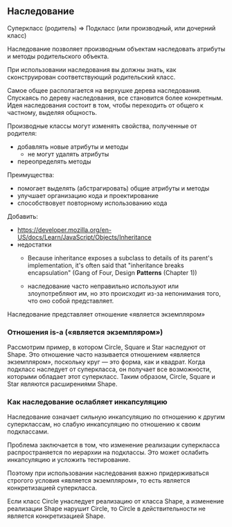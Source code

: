 ## Наследование

Суперкласс (родитель) => Подкласс (или производный, или дочерний класс)

Наследование позволяет производным объектам наследовать атрибуты и методы родительского объекта.

При использовании наследования вы должны знать, как сконструирован соответствующий родительский класс.

Самое общее располагается на верхушке дерева наследования. Спускаясь по дереву наследования, все становится более конкретным. Идея наследования состоит в том, чтобы переходить от общего к частному, выделяя общность.

Производные классы могут изменять свойства, полученные от родителя:
- добавлять новые атрибуты и методы
    - не могут удалять атрибуты
- переопределять методы

Преимущества:
- помогает выделять (абстрагировать) общие атрибуты и методы
- улучшает организацию кода и проектирование
- способствовует повторному использованию кода



Добавить:
- https://developer.mozilla.org/en-US/docs/Learn/JavaScript/Objects/Inheritance
- недостатки
  - Because inheritance exposes a subclass to details of its parent's implementation, it's often said that "inheritance breaks encapsulation"
  (Gang of Four, Design **Patterns** (Chapter 1))

  - наследование часто неправильно используют или злоупотребляют им, но это происходит из-за непонимания того, что оно собой представляет.


Наследование представляет отношение «является экземпляром»


### Отношения is-a («является экземпляром»)

Рассмотрим пример, в котором Circle, Square и Star наследуют от Shape. Это отношение часто называется отношением «является экземпляром», поскольку круг — это форма, как и квадрат. Когда подкласс наследует от суперкласса, он получает все возможности, которыми обладает этот суперкласс. Таким образом, Circle, Square и Star являются расширениями Shape.


### Как наследование ослабляет инкапсуляцию

Наследование означает сильную инкапсуляцию по отношению к другим суперклассам, но слабую инкапсуляцию по отношению к своим подклассами.

Проблема заключается в том, что изменение реализации суперкласса распространяется по иерархии на подклассы. Это может ослабить инкапсуляцию и усложить тестирование.

Поэтому при использовании наследования важно придерживаться строгого условия «является экземпляром», то есть является конкретизацией суперкласса.

Если класс Circle унаследует реализацию от класса Shape, а изменение реализации Shape нарушит Circle, то Circle в действительности не является конкретизацией Shape.